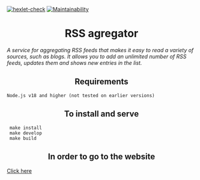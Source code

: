 [![hexlet-check](https://github.com/su-27sm1/frontend-project-11/actions/workflows/hexlet-check.yml/badge.svg)](https://github.com/su-27sm1/frontend-project-11/actions/workflows/hexlet-check.yml) [![Maintainability](https://api.codeclimate.com/v1/badges/8b8f98015296a1d5504e/maintainability)](https://codeclimate.com/github/su-27sm1/frontend-project-11/maintainability)

# <center>RSS agregator</center>

_A service for aggregating RSS feeds that makes it easy to read a variety of sources, such as blogs. It allows you to add an unlimited number of RSS feeds, updates them and shows new entries in the list._

## <center>Requirements</center>

    Node.js v18 and higher (not tested on earlier versions)

## <center>To install and serve</center>

     make install
     make develop
     make build

## <center>In order to go to the website</center>

[Click here](https://frontend-project-11-green.vercel.app)
